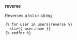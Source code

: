 **reverse**

Reverses a list or string

```jinja
{% for user in users|reverse %}
  <li>{{ user.name }}
{% endfor %}
``` 
